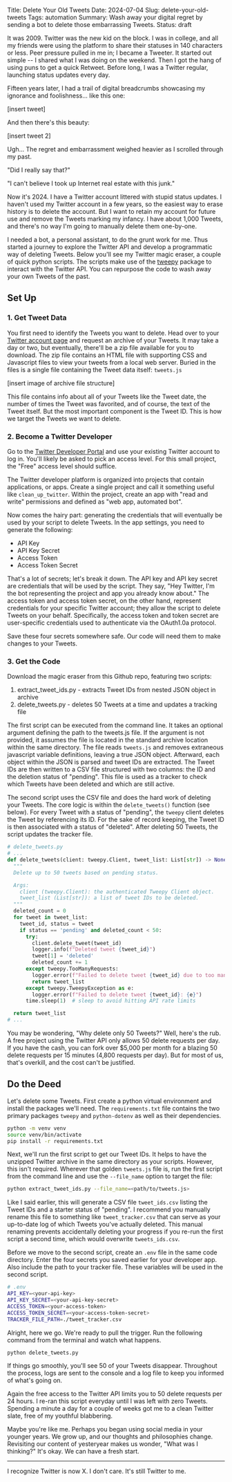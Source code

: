 Title: Delete Your Old Tweets
Date: 2024-07-04
Slug: delete-your-old-tweets
Tags: automation
Summary: Wash away your digital regret by sending a bot to delete those embarrassing Tweets. 
Status: draft

It was 2009. Twitter was the new kid on the block. I was in college, and all my friends were using the platform to share their statuses in 140 characters or less. Peer pressure pulled in me in; I became a Tweeter. It started out simple -- I shared what I was doing on the weekend. Then I got the hang of using puns to get a quick Retweet. Before long, I was a Twitter regular, launching status updates every day. 

Fifteen years later, I had a trail of digital breadcrumbs showcasing my ignorance and foolishness... like this one: 

[insert tweet]

And then there's this beauty: 

[insert tweet 2]

Ugh... The regret and embarrassment weighed heavier as I scrolled through my past. 

"Did I really say that?" 

"I can't believe I took up Internet real estate with this junk." 

Now it's 2024. I have a Twitter account littered with stupid status updates. I haven't used my Twitter account in a few years, so the easiest way to erase history is to delete the account. But I want to retain my account for future use and remove the Tweets marking my infancy. I have about 1,000 Tweets, and there's no way I'm going to manually delete them one-by-one. 

I needed a bot, a personal assistant, to do the grunt work for me. Thus started a journey to explore the Twitter API and develop a programmatic way of deleting Tweets. Below you'll see my Twitter magic eraser, a couple of quick python scripts. The scripts make use of the [tweepy](https://www.tweepy.org/) package to interact with the Twitter API. You can repurpose the code to wash away your own Tweets of the past.

## Set Up
### 1. Get Tweet Data
You first need to identify the Tweets you want to delete. Head over to your [Twitter account page](https://twitter.com/settings/account) and request an archive of your Tweets. It may take a day or two, but eventually, there'll be a zip file available for you to download. The zip file contains an HTML file with supporting CSS and Javascript files to view your tweets from a local web server. Buried in the files is a single file containing the Tweet data itself: `tweets.js`

[insert image of archive file structure] 

This file contains info about all of your Tweets like the Tweet date, the number of times the Tweet was favorited, and of course, the text of the Tweet itself. But the most important component is the Tweet ID. This is how we target the Tweets we want to delete. 

### 2. Become a Twitter Developer
Go to the [Twitter Developer Portal](https://developer.twitter.com/en/portal/dashboard) and use your existing Twitter account to log in. You'll likely be asked to pick an access level. For this small project, the "Free" access level should suffice. 

The Twitter developer platform is organized into projects that contain applications, or apps. Create a single project and call it something useful like `clean_up_twitter`. Within the project, create an app with "read and write" permissions and defined as "web app, automated bot". 

Now comes the hairy part: generating the credentials that will eventually be used by your script to delete Tweets. In the app settings, you need to generate the following: 

- API Key
- API Key Secret
- Access Token
- Access Token Secret

That's a lot of secrets; let's break it down. The API key and API key secret are credentials that will be used by the script. They say, "Hey Twitter, I'm the bot representing the project and app you already know about." The access token and access token secret, on the other hand, represent credentials for your specific Twitter account; they allow the script to delete Tweets on your behalf. Specifically, the access token and token secret are user-specific credentials used to authenticate via the OAuth1.0a protocol. 

Save these four secrets somewhere safe. Our code will need them to make changes to your Tweets.

### 3. Get the Code
Download the magic eraser from this Github repo, featuring two scripts: 

1. extract_tweet_ids.py - extracts Tweet IDs from nested JSON object in archive
2. delete_tweets.py - deletes 50 Tweets at a time and updates a tracking file

The first script can be executed from the command line. It takes an optional argument defining the path to the tweets.js file. If the argument is not provided, it assumes the file is located in the standard archive location within the same directory. The file reads `tweets.js` and removes extraneous javascript variable definitions, leaving a true JSON object. Afterward, each object within the JSON is parsed and tweet IDs are extracted. The Tweet IDs are then written to a CSV file structured with two columns: the ID and the deletion status of "pending". This file is used as a tracker to check which Tweets have been deleted and which are still active. 

The second script uses the CSV file and does the hard work of deleting your Tweets. The core logic is within the `delete_tweets()` function (see below). For every Tweet with a status of "pending", the `tweepy` client deletes the Tweet by referencing its ID. For the sake of record keeping, the Tweet ID is then associated with a status of "deleted". After deleting 50 Tweets, the script updates the tracker file. 

```python
# delete_tweets.py
# ...
def delete_tweets(client: tweepy.Client, tweet_list: List[str]) -> None:
  """
  Delete up to 50 tweets based on pending status.

  Args:
    client (tweepy.Client): the authenticated Tweepy Client object.
    tweet_list (List[str]): a list of tweet IDs to be deleted.
  """    
  deleted_count = 0
  for tweet in tweet_list:
    tweet_id, status = tweet
    if status == 'pending' and deleted_count < 50:
      try:
        client.delete_tweet(tweet_id)
        logger.info(f"Deleted tweet {tweet_id}")
        tweet[1] = 'deleted'
        deleted_count += 1
      except tweepy.TooManyRequests:
        logger.error(f"Failed to delete tweet {tweet_id} due to too many requests")
        return tweet_list
      except tweepy.TweepyException as e:
        logger.error(f"Failed to delete tweet {tweet_id}: {e}")
      time.sleep(1)  # sleep to avoid hitting API rate limits

  return tweet_list
# ...
```

You may be wondering, "Why delete only 50 Tweets?" Well, here's the rub. A free project using the Twitter API only allows 50 delete requests per day. If you have the cash, you can fork over $5,000 per month for a blazing 50 delete requests per 15 minutes (4,800 requests per day). But for most of us, that's overkill, and the cost can't be justified. 

## Do the Deed
Let's delete some Tweets. First create a python virtual environment and install the packages we'll need. The `requirements.txt` file contains the two primary packages `tweepy` and `python-dotenv` as well as their dependencies. 

```bash
python -m venv venv
source venv/bin/activate
pip install -r requirements.txt
```

Next, we'll run the first script to get our Tweet IDs. It helps to have the unzipped Twitter archive in the same directory as your scripts. However, this isn't required. Wherever that golden `tweets.js` file is, run the first script from the command line and use the `--file_name` option to target the file:

```bash
python extract_tweet_ids.py --file_name=<path/to/tweets.js>
```

Like I said earlier, this will generate a CSV file `tweet_ids.csv` listing the Tweet IDs and a starter status of "pending". I recommend you manually rename this file to something like `tweet_tracker.csv` that can serve as your up-to-date log of which Tweets you've actually deleted. This manual renaming prevents accidentally deleting your progress if you re-run the first script a second time, which would overwrite `tweets_ids.csv`. 

Before we move to the second script, create an `.env` file in the same code directory. Enter the four secrets you saved earlier for your developer app. Also include the path to your tracker file. These variables will be used in the second script. 

```bash
# .env
API_KEY=<your-api-key>
API_KEY_SECRET=<your-api-key-secret>
ACCESS_TOKEN=<your-access-token>
ACCESS_TOKEN_SECRET=<your-access-token-secret>
TRACKER_FILE_PATH=./tweet_tracker.csv
```

Alright, here we go. We're ready to pull the trigger. Run the following command from the terminal and watch what happens. 

```bash
python delete_tweets.py
```

If things go smoothly, you'll see 50 of your Tweets disappear. Throughout the process, logs are sent to the console and a log file to keep you informed of what's going on. 

Again the free access to the Twitter API limits you to 50 delete requests per 24 hours. I re-ran this script everyday until I was left with zero Tweets. Spending a minute a day for a couple of weeks got me to a clean Twitter slate, free of my youthful blabbering. 

Maybe you're like me. Perhaps you began using social media in your younger years. We grow up, and our thoughts and philosophies change. Revisiting our content of yesteryear makes us wonder, "What was I thinking?" It's okay. We can have a fresh start. 

---

I recognize Twitter is now X. I don't care. It's still Twitter to me. 
